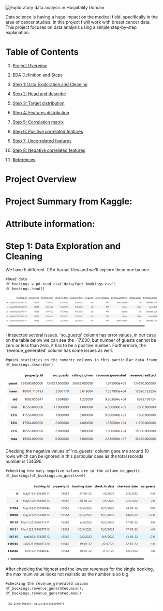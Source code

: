 ![Exploratory data analysis in Hospitality Domain](/images/0.jpg)

Data science is having a huge impact on the medical field, specifically in the area of cancer studies. In this project I will work with breast cancer data. This project focuses on data analysis using a simple step-by-step explanation.

# Table of Contents
1. [Project Overview](#ch1)
1. [EDA Definition and Steps](#ch2)
1. [Step 1: Data Exploration and Cleaning](#ch3)
1. [Step 2: Head and describe](#ch4)
1. [Step 3: Target distribution](#ch5)
1. [Step 4: Features distribution](#ch6)
1. [Step 5: Correlation matrix](#ch7)
1. [Step 6: Positive correlated features](#ch8)
1. [Step 7: Uncorrelated features](#ch9)
1. [Step 8: Negative correlated features](#ch10)

1. [References](#ch90)


<a id="ch1"></a>
# Project Overview

# **Project Summary from Kaggle:**

# Attribute information:

<a id="ch3"></a>
# Step 1: Data Exploration and Cleaning
We have 5 different .CSV format files and we'll explore them one by one.
```
#Read data
df_bookings = pd.read_csv('data/fact_bookings.csv')
df_bookings.head()
```
![Data head](./images/1.df_booking_head.png)


I inspected several issues. 'no_guests' column has error values, in our case on the table below we can see the -17.000, but number of guests cannot be zero or less than zero, it has to be a positive number. Furthermore, the 'revenue_generated' column has some issues as well.

```
#quick statistics on the numeric columns in this particular data frame
df_bookings.describe()
```
![Data describe](./images/2.df_booking_describe.png)

Checking the negative values of 'no_guests' column gave me around 10 rows which can be ignored in this particular case as the total records number is 134590.
```
#checking how many negative values are in the column no_guests
df_bookings[df_bookings.no_guests<=0]
```
![Data cleaning](./images/3.df_booking_no_guests_negative.png)

After checking the highest and the lowest revenues for the single booking, the maximum value looks not realistic as the number is so big.
```
#checking the revenue_generated column
df_bookings.revenue_generated.min(), df_bookings.revenue_generated.max()
```
![Data cleaning](./images/4.df_booking_revenue.png)



